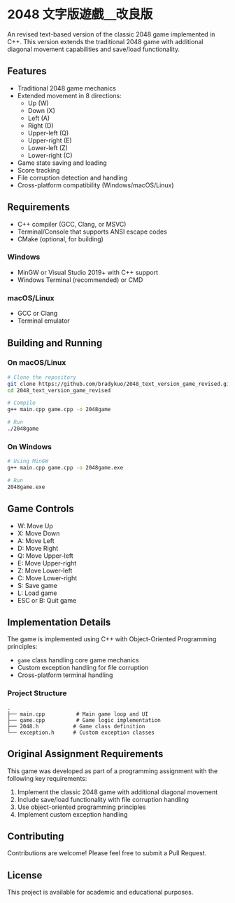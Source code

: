 # 2048 文字版遊戲＿改良版

An revised text-based version of the classic 2048 game implemented in C++. This version extends the traditional 2048 game with additional diagonal movement capabilities and save/load functionality.

## Features

- Traditional 2048 game mechanics
- Extended movement in 8 directions:
  - Up (W)
  - Down (X)
  - Left (A)
  - Right (D)
  - Upper-left (Q)
  - Upper-right (E)
  - Lower-left (Z)
  - Lower-right (C)
- Game state saving and loading
- Score tracking
- File corruption detection and handling
- Cross-platform compatibility (Windows/macOS/Linux)

## Requirements

- C++ compiler (GCC, Clang, or MSVC)
- Terminal/Console that supports ANSI escape codes
- CMake (optional, for building)

### Windows
- MinGW or Visual Studio 2019+ with C++ support
- Windows Terminal (recommended) or CMD

### macOS/Linux
- GCC or Clang
- Terminal emulator

## Building and Running

### On macOS/Linux
```bash
# Clone the repository
git clone https://github.com/bradykuo/2048_text_version_game_revised.git
cd 2048_text_version_game_revised

# Compile
g++ main.cpp game.cpp -o 2048game

# Run
./2048game
```

### On Windows
```bash
# Using MinGW
g++ main.cpp game.cpp -o 2048game.exe

# Run
2048game.exe
```

## Game Controls

- W: Move Up
- X: Move Down
- A: Move Left
- D: Move Right
- Q: Move Upper-left
- E: Move Upper-right
- Z: Move Lower-left
- C: Move Lower-right
- S: Save game
- L: Load game
- ESC or B: Quit game

## Implementation Details

The game is implemented using C++ with Object-Oriented Programming principles:
- `game` class handling core game mechanics
- Custom exception handling for file corruption
- Cross-platform terminal handling

### Project Structure
```
.
├── main.cpp          # Main game loop and UI
├── game.cpp          # Game logic implementation
├── 2048.h           # Game class definition
└── exception.h      # Custom exception classes
```

## Original Assignment Requirements

This game was developed as part of a programming assignment with the following key requirements:
1. Implement the classic 2048 game with additional diagonal movement
2. Include save/load functionality with file corruption handling
3. Use object-oriented programming principles
4. Implement custom exception handling

## Contributing

Contributions are welcome! Please feel free to submit a Pull Request.

## License

This project is available for academic and educational purposes.
